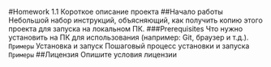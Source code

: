 #Homework 1.1
Короткое описание проекта
##Начало работы
Небольшой набор инструкций, объясняющий, как получить копию этого проекта для запуска на локальном ПК.
###Prerequisites
Что нужно установить на ПК для использования (например: Git, браузер и т.д.).
`Примеры`
Установка и запуск
Пошаговый процесс установки и запуска
`Примеры`
##Лицензия
Опишите условия лицензии